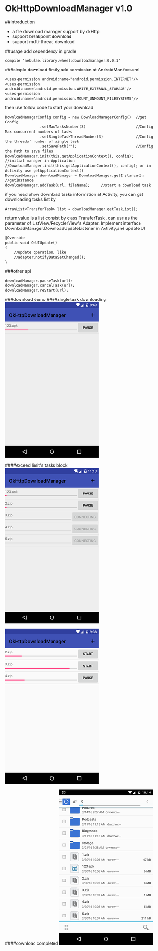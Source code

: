 # OkHttpDownloadManager v1.0
##introduction
* a file download manager support by okHttp
* support breakpoint download
* support multi-thread download

##usage
add dependency in gradle

    compile 'nebulae.library.wheel:downloadmanager:0.0.1'
###simple download
firstly,add permission at AndroidManifest.xml

    <uses-permission android:name="android.permission.INTERNET"/>
    <uses-permission android:name="android.permission.WRITE_EXTERNAL_STORAGE"/>
    <uses-permission android:name="android.permission.MOUNT_UNMOUNT_FILESYSTEMS"/>
then use follow code to start your download
    
    DownloadManagerConfig config = new DownloadManagerConfig()  //get Config
                    .setMaxTasksNumber(3)                       //Config Max concurrent numbers of tasks
                    .setSingleTaskThreadNumber(3)               //Config the threads' number of single task
                    .setSavePath("");                           //Config the Path to save files
    DownloadManager.init(this.getApplicationContext(), config);      //initial manager in Application
    //DownloadManager.init(this.getApplicationContext(), config); or in Activity use getApplicationContext()
    DownloadManager downloadManager = DownloadManager.getInstance(); //getInstance
    downloadManager.addTask(url, fileName);     //start a download task
if you need show download tasks information at Activity, you can get downloading tasks list by

    ArrayList<TransferTask> list = downloadManager.getTaskList();
return value is a list consist by class TransferTask , can use as the parameter of ListView/RecyclerView's Adapter.
Implement interface DownloadManager.DownloadUpdateListener in Activity,and update UI

    @Override
    public void OnUIUpdate()
    {
        //update operation, like
        //adapter.notifyDataSetChanged();
    }

###other api

    downloadManager.pauseTask(url);
    downloadManager.cancelTask(url);
    downloadManager.reStart(url);
###download demo
####single task downloading
![single download task](https://github.com/nebulae-pan/OkHttpDownloadManager/blob/master/device-2016-03-21-214932.png)

####exceed limit's tasks block
![single download task](https://github.com/nebulae-pan/OkHttpDownloadManager/blob/master/device-2016-04-02-231252.png)

![single download task](https://github.com/nebulae-pan/OkHttpDownloadManager/blob/master/device-2016-03-31-213811.png)

####download completed
![single download task](https://github.com/nebulae-pan/OkHttpDownloadManager/blob/master/device-2016-03-30-221358.png)

